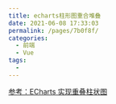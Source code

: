 ```yaml
---
title: echarts柱形图重合堆叠
date: 2021-06-08 17:33:03
permalink: /pages/7b0f8f/
categories:
  - 前端
  - Vue
tags:
  - 
---
```


[参考：ECharts 实现重叠柱状图](https://blog.csdn.net/qq_38974638/article/details/109034722)
